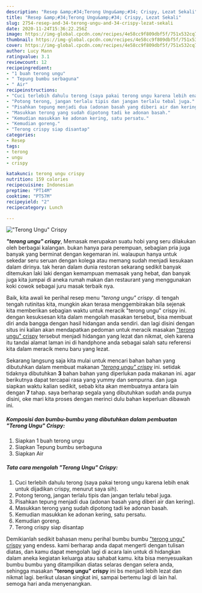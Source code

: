 ```yaml
---
description: "Resep &amp;#34;Terong Ungu&amp;#34; Crispy, Lezat Sekali"
title: "Resep &amp;#34;Terong Ungu&amp;#34; Crispy, Lezat Sekali"
slug: 2754-resep-and-34-terong-ungu-and-34-crispy-lezat-sekali
date: 2020-11-24T15:36:22.256Z
image: https://img-global.cpcdn.com/recipes/4e58cc9f809dbf5f/751x532cq70/terong-ungu-crispy-foto-resep-utama.jpg
thumbnail: https://img-global.cpcdn.com/recipes/4e58cc9f809dbf5f/751x532cq70/terong-ungu-crispy-foto-resep-utama.jpg
cover: https://img-global.cpcdn.com/recipes/4e58cc9f809dbf5f/751x532cq70/terong-ungu-crispy-foto-resep-utama.jpg
author: Lucy Mann
ratingvalue: 3.1
reviewcount: 12
recipeingredient:
- "1 buah terong ungu"
- " Tepung bumbu serbaguna"
- " Air"
recipeinstructions:
- "Cuci terlebih dahulu terong (saya pakai terong ungu karena lebih enak untuk dijadikan crispy, menurut saya sih)."
- "Potong terong, jangan terlalu tipis dan jangan terlalu tebal juga."
- "Pisahkan tepung menjadi dua (adonan basah yang diberi air dan kering)."
- "Masukkan terong yang sudah dipotong tadi ke adonan basah."
- "Kemudian masukkan ke adonan kering, satu persatu."
- "Kemudian goreng."
- "Terong crispy siap disantap"
categories:
- Resep
tags:
- terong
- ungu
- crispy

katakunci: terong ungu crispy 
nutrition: 159 calories
recipecuisine: Indonesian
preptime: "PT14M"
cooktime: "PT57M"
recipeyield: "2"
recipecategory: Lunch

---
```



![&#34;Terong Ungu&#34; Crispy](https://img-global.cpcdn.com/recipes/4e58cc9f809dbf5f/751x532cq70/terong-ungu-crispy-foto-resep-utama.jpg)

<b><i>&#34;terong ungu&#34; crispy</i></b>, Memasak merupakan suatu hobi yang seru dilakukan oleh berbagai kalangan. bukan hanya para perempuan, sebagian pria juga banyak yang berminat dengan kegemaran ini. walaupun hanya untuk sekedar seru seruan dengan kolega atau memang sudah menjadi kesukaan dalam dirinya. tak heran dalam dunia restoran sekarang sedikit banyak ditemukan laki laki dengan kemampuan memasak yang hebat, dan banyak juga kita jumpai di aneka rumah makan dan restaurant yang menggunakan koki cowok sebagai juru masak terbaik nya.



Baik, kita awali ke perihal resep menu <i>&#34;terong ungu&#34; crispy</i>. di tengah tengah rutinitas kita, mungkin akan terasa menggembirakan bila sejenak kita memberikan sebagian waktu untuk meracik &#34;terong ungu&#34; crispy ini. dengan kesuksesan kita dalam mengolah masakan tersebut, bisa membuat diri anda bangga dengan hasil hidangan anda sendiri. dan lagi disini dengan situs ini kalian akan mendapatkan pedoman untuk meracik masakan <u>&#34;terong ungu&#34; crispy</u> tersebut menjadi hidangan yang lezat dan nikmat, oleh karena itu tandai alamat laman ini di handphone anda sebagai salah satu referensi kita dalam meracik menu baru yang lezat.


Sekarang langsung saja kita mulai untuk mencari bahan bahan yang dibutuhkan dalam membuat makanan <u><i>&#34;terong ungu&#34; crispy</i></u> ini. setidak tidaknya dibutuhkan <b>3</b> bahan bahan yang diperlukan pada makanan ini. agar berikutnya dapat tercapai rasa yang yummy dan sempurna. dan juga siapkan waktu kalian sedikit, sebab kita akan membuatnya antara lain dengan <b>7</b> tahap. saya berharap segala yang dibutuhkan sudah anda punya disini, oke mari kita proses dengan merinci dulu bahan keperluan dibawah ini.

<!--inarticleads1-->

##### Komposisi dan bumbu-bumbu yang dibutuhkan dalam pembuatan &#34;Terong Ungu&#34; Crispy:

1. Siapkan 1 buah terong ungu
1. Siapkan  Tepung bumbu serbaguna
1. Siapkan  Air




<!--inarticleads2-->

##### Tata cara mengolah &#34;Terong Ungu&#34; Crispy:

1. Cuci terlebih dahulu terong (saya pakai terong ungu karena lebih enak untuk dijadikan crispy, menurut saya sih).
1. Potong terong, jangan terlalu tipis dan jangan terlalu tebal juga.
1. Pisahkan tepung menjadi dua (adonan basah yang diberi air dan kering).
1. Masukkan terong yang sudah dipotong tadi ke adonan basah.
1. Kemudian masukkan ke adonan kering, satu persatu.
1. Kemudian goreng.
1. Terong crispy siap disantap




Demikianlah sedikit bahasan menu perihal bumbu bumbu <u>&#34;terong ungu&#34; crispy</u> yang endess. kami berharap anda dapat mengerti dengan tulisan diatas, dan kamu dapat mengolah lagi di acara lain untuk di hidangkan dalam aneka kegiatan keluarga atau sahabat kamu. kita bisa menyesuaikan bumbu bumbu yang ditampilkan diatas selaras dengan selera anda, sehingga masakan <b>&#34;terong ungu&#34; crispy</b> ini bs menjadi lebih lezat dan nikmat lagi. berikut ulasan singkat ini, sampai bertemu lagi di lain hal. semoga hari anda menyenangkan.
